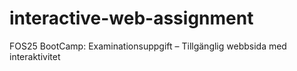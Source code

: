 # interactive-web-assignment
FOS25 BootCamp: Examinationsuppgift – Tillgänglig webbsida med interaktivitet
